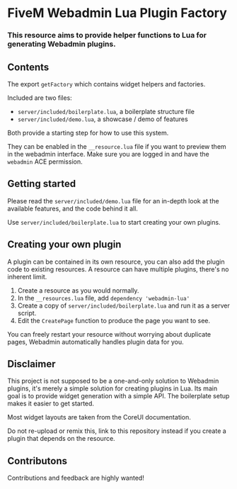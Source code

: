 # FiveM Webadmin Lua Plugin Factory

### This resource aims to provide helper functions to Lua for generating Webadmin plugins.

## Contents

The export `getFactory` which contains widget helpers and factories.

Included are two files:

 - `server/included/boilerplate.lua`, a boilerplate structure file
 - `server/included/demo.lua`, a showcase / demo of features

Both provide a starting step for how to use this system.

They can be enabled in the `__resource.lua` file if you want to preview them in the webadmin interface. Make sure you are logged in and have the `webadmin` ACE permission.

## Getting started

Please read the `server/included/demo.lua` file for an in-depth look at the available features, and the code behind it all.

Use `server/included/boilerplate.lua` to start creating your own plugins.

## Creating your own plugin

A plugin can be contained in its own resource, you can also add the plugin code to existing resources.
A resource can have multiple plugins, there's no inherent limit.

1. Create a resource as you would normally.
2. In the `__resources.lua` file, add `dependency 'webadmin-lua'`
3. Create a copy of `server/included/boilerplate.lua` and run it as a server script.
4. Edit the `CreatePage` function to produce the page you want to see.

You can freely restart your resource without worrying about duplicate pages, Webadmin automatically handles plugin data for you.

## Disclaimer

This project is not supposed to be a one-and-only solution to Webadmin plugins, it's merely a simple solution for creating plugins in Lua. Its main goal is to provide widget generation with a simple API. The boilerplate setup makes it easier to get started.

Most widget layouts are taken from the CoreUI documentation.

Do not re-upload or remix this, link to this repository instead if you create a plugin that depends on the resource.

## Contributons

Contributions and feedback are highly wanted!
